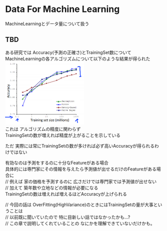 # Data For Machine Learning
MachineLearningとデータ量について扱う  

## TBD
ある研究では Accuracy(予測の正確さ)とTrainingSet数について  
MachineLearningの各アルゴリズムについて以下のような結果が得られた  
<img src="../../img/06_11_accuracy_training_set_size.png" width=50%>  
これは アルゴリズムの精度に関わらず  
TrainingSetの数が増えれば精度が上がることを示している

ただ 実際には常にTrainingSetの数が多ければ必ず高いAccuracyが得られるわけではない  

有効なのは予測をするのに十分なFeatureがある場合  
具体的には専門家にその情報を与えたら予測値が出せるだけのFeatureがある場合に  
// 例えば 家の価格を予測するのに 広さだけでは専門家では予測値が出せない  
// 加えて 築年数や立地などの情報が必要になる  
TrainingSetの数は増えれば増えるほどAccuracyが上げられる  

// 今回の話は OverFitting(HighVariance)のときにはTrainingSetの量が大事ということは  
// 以前既に聞いていたので 特に目新しい話ではなかったかも...?  
// この章で説明してくれていることの なにかを理解できていないだけかも。  
